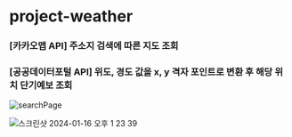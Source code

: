 # project-weather

### [카카오맵 API] 주소지 검색에 따른 지도 조회 
### [공공데이터포털 API] 위도, 경도 값을 x, y 격자 포인트로 변환 후 해당 위치 단기예보 조회 


![searchPage](https://github.com/Yiwonjeong/project-weather/assets/110754810/59f1eb32-5853-43ba-aef1-99a97cd06913)

![스크린샷 2024-01-16 오후 1 23 39](https://github.com/Yiwonjeong/project-weather/assets/110754810/0e971075-fb33-4cc4-a0a7-f6fa79818d65)

